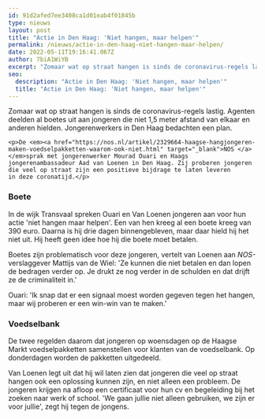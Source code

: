```yaml
---
id: 91d2afed7ee3408ca1d01eab4f01845b
type: nieuws
layout: post
title: "Actie in Den Haag: 'Niet hangen, maar helpen'"
permalink: /nieuws/actie-in-den-haag-niet-hangen-maar-helpen/
date: 2022-05-11T19:16:41.067Z
author: 7biA1WiYB
excerpt: "Zomaar wat op straat hangen is sinds de coronavirus-regels lastig. Agenten deelden al boetes uit aan jongeren die niet 1,5 meter afstand van elkaar en anderen hielden. Jongerenwerkers in Den Haag bedachten een plan.  "
seo:
  description: "Actie in Den Haag: 'Niet hangen, maar helpen'"
  title: "Actie in Den Haag: 'Niet hangen, maar helpen'"
---
```

Zomaar wat op straat hangen is sinds de coronavirus-regels lastig. Agenten deelden al boetes uit aan jongeren die niet 1,5 meter afstand van elkaar en anderen hielden. Jongerenwerkers in Den Haag bedachten een plan.  

    <p>De <em><a href="https://nos.nl/artikel/2329664-haagse-hangjongeren-maken-voedselpakketten-waarom-ook-niet.html" target="_blank">NOS </a></em>sprak met jongerenwerker Mourad Ouari en Haags jongerenambassadeur Aad van Loenen in Den Haag. Zij proberen jongeren die veel op straat zijn een positieve bijdrage te laten leveren in deze coronatijd.</p>
<h3>Boete</h3>
<p>In de wijk Transvaal spreken Ouari en Van Loenen jongeren aan voor hun actie 'niet hangen maar helpen'. Een van hen kreeg al een boete kreeg van 390 euro. Daarna is hij drie dagen binnengebleven, maar daar hield hij het niet uit. Hij heeft geen idee hoe hij die boete moet betalen.</p>
<p>Boetes zijn problematisch voor deze jongeren, vertelt van Loenen aan <em>NOS-</em>verslaggever Mattijs van de Wiel: 'Ze kunnen die niet betalen en dan lopen de bedragen verder op. Je drukt ze nog verder in de schulden en dat drijft ze de criminaliteit in.'</p>
<p>Ouari: 'Ik snap dat er een signaal moest worden gegeven tegen het hangen, maar wij proberen er een win-win van te maken.'</p>
<h3>Voedselbank</h3>
<p>De twee regelden daarom dat jongeren op woensdagen op de Haagse Markt voedselpakketten samenstellen voor klanten van de voedselbank. Op donderdagen worden de pakketten uitgedeeld.</p>
<p>Van Loenen legt uit dat hij wil laten zien dat jongeren die veel op straat hangen ook een oplossing kunnen zijn, en niet alleen een probleem. De jongeren krijgen na afloop een certificaat voor hun cv en begeleiding bij het zoeken naar werk of school. 'We gaan jullie niet alleen gebruiken, we zijn er voor jullie', zegt hij tegen de jongens.</p>  
